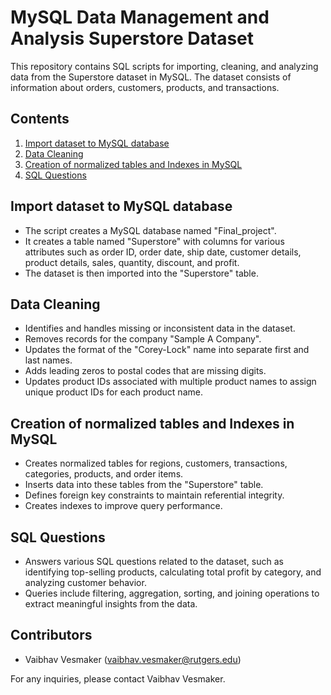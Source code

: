 # MySQL Data Management and Analysis Superstore Dataset

This repository contains SQL scripts for importing, cleaning, and analyzing data from the Superstore dataset in MySQL. The dataset consists of information about orders, customers, products, and transactions.

## Contents

1. [Import dataset to MySQL database](#import-dataset-to-mysql-database)
2. [Data Cleaning](#data-cleaning)
3. [Creation of normalized tables and Indexes in MySQL](#creation-of-normalized-tables-and-indexes-in-mysql)
4. [SQL Questions](#sql-questions)

## Import dataset to MySQL database

- The script creates a MySQL database named "Final_project".
- It creates a table named "Superstore" with columns for various attributes such as order ID, order date, ship date, customer details, product details, sales, quantity, discount, and profit.
- The dataset is then imported into the "Superstore" table.

## Data Cleaning

- Identifies and handles missing or inconsistent data in the dataset.
- Removes records for the company "Sample A Company".
- Updates the format of the "Corey-Lock" name into separate first and last names.
- Adds leading zeros to postal codes that are missing digits.
- Updates product IDs associated with multiple product names to assign unique product IDs for each product name.

## Creation of normalized tables and Indexes in MySQL

- Creates normalized tables for regions, customers, transactions, categories, products, and order items.
- Inserts data into these tables from the "Superstore" table.
- Defines foreign key constraints to maintain referential integrity.
- Creates indexes to improve query performance.

## SQL Questions

- Answers various SQL questions related to the dataset, such as identifying top-selling products, calculating total profit by category, and analyzing customer behavior.
- Queries include filtering, aggregation, sorting, and joining operations to extract meaningful insights from the data.

## Contributors

- Vaibhav Vesmaker (vaibhav.vesmaker@rutgers.edu)

For any inquiries, please contact Vaibhav Vesmaker.
